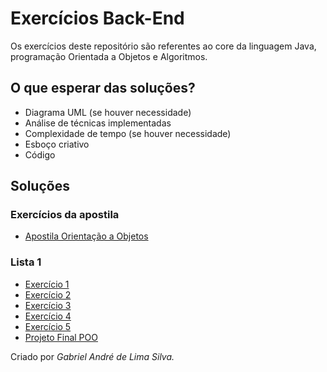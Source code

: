 # Exercícios Back-End
Os exercícios deste repositório são referentes ao core da linguagem Java, programação Orientada a Objetos e Algoritmos.

## O que esperar das soluções?
- Diagrama UML (se houver necessidade)
- Análise de técnicas implementadas
- Complexidade de tempo (se houver necessidade)
- Esboço criativo
- Código
  
## Soluções
### Exercícios da apostila
- [Apostila Orientação a Objetos](https://github.com/gabrielandre-math/AcademiaJavaAtos/blob/main/Exercicios%20BackEnd/Apostilas/Apostila%20Orienta%C3%A7%C3%A3o%20a%20Objetos/readme.md)
### Lista 1
- [Exercício 1](https://github.com/gabrielandre-math/AcademiaJavaAtos/tree/main/Exercicios%20BackEnd/Exerc%C3%ADcio%201%20-%20Sistema%20de%20Biblioteca/Solu%C3%A7%C3%A3o)
- [Exercício 2](https://github.com/gabrielandre-math/AcademiaJavaAtos/tree/main/Exercicios%20BackEnd/Exerc%C3%ADcio%202%20-%20Sistema%20Escolar/Solu%C3%A7%C3%A3o)
- [Exercício 3](https://github.com/gabrielandre-math/AcademiaJavaAtos/tree/main/Exercicios%20BackEnd/Exerc%C3%ADcio%203%20-%20Sistema%20de%20Compras/Solu%C3%A7%C3%A3o)
- [Exercício 4](https://github.com/gabrielandre-math/AcademiaJavaAtos/tree/main/Exercicios%20BackEnd/Exerc%C3%ADcio%204%20-%20Aplicativo%20C%C3%A1lculo%20IMC/Solu%C3%A7%C3%A3o)
- [Exercício 5](https://github.com/gabrielandre-math/AcademiaJavaAtos/tree/main/Exercicios%20BackEnd/Exerc%C3%ADcio%205%20-%20Aplicativo%20C%C3%A1lculo%20Imposto%20de%20Renda/solu%C3%A7%C3%A3o)
- [Projeto Final POO](https://github.com/gabrielandre-math/AcademiaJava/tree/main/Exercicios%20BackEnd/Projeto%20Final%20-%20POO)

Criado por _Gabriel André de Lima Silva._
